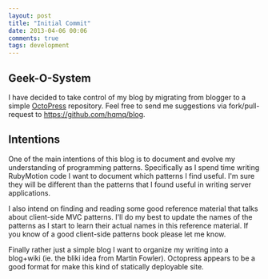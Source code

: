 ```yaml
---
layout: post
title: "Initial Commit"
date: 2013-04-06 00:06
comments: true
tags: development
---
```


## Geek-O-System
I have decided to take control of my blog by migrating from blogger to a simple [OctoPress](http://octopress.org/) repository.  Feel free to send me suggestions via fork/pull-request to https://github.com/hqmq/blog.

## Intentions
One of the main intentions of this blog is to document and evolve my understanding of programming patterns.  Specifically as I spend time writing RubyMotion code I want to document which patterns I find useful.  I'm sure they will be different than the patterns that I found useful in writing server applications.

I also intend on finding and reading some good reference material that talks about client-side MVC patterns. I'll do my best to update the names of the patterns as I start to learn their actual names in this reference material.  If you know of a good client-side patterns book please let me know.

Finally rather just a simple blog I want to organize my writing into a blog+wiki (ie. the bliki idea from Martin Fowler). Octopress appears to be a good format for make this kind of statically deployable site.
